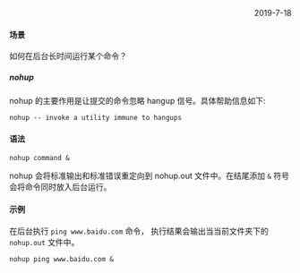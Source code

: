
<p align="right">2019-7-18</p>

#### 场景

如何在后台长时间运行某个命令？

##### nohup

nohup 的主要作用是让提交的命令忽略 hangup 信号。具体帮助信息如下:

```
nohup -- invoke a utility immune to hangups
```

#### 语法

```
nohup command &
```

nohup 会将标准输出和标准错误重定向到 nohup.out 文件中。在结尾添加 `&` 符号会将命令同时放入后台运行。

#### 示例

在后台执行 `ping www.baidu.com` 命令， 执行结果会输出当当前文件夹下的 `nohup.out` 文件中。

```
nohup ping www.baidu.com &
```


